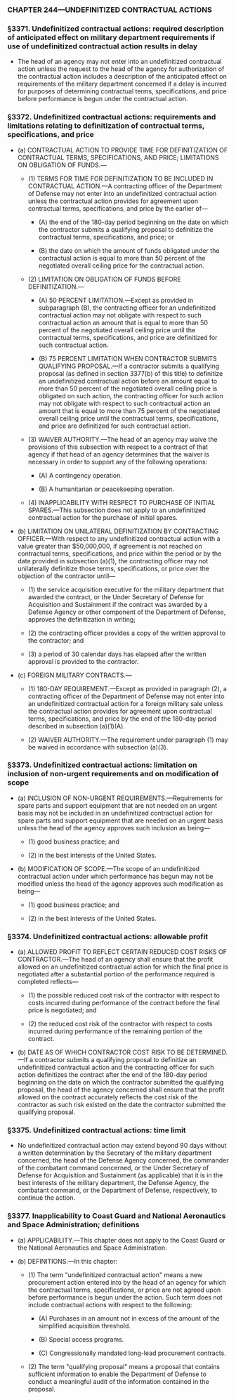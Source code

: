 ### **CHAPTER 244—UNDEFINITIZED CONTRACTUAL ACTIONS**

### §3371. Undefinitized contractual actions: required description of anticipated effect on military department requirements if use of undefinitized contractual action results in delay
* The head of an agency may not enter into an undefinitized contractual action unless the request to the head of the agency for authorization of the contractual action includes a description of the anticipated effect on requirements of the military department concerned if a delay is incurred for purposes of determining contractual terms, specifications, and price before performance is begun under the contractual action.

### §3372. Undefinitized contractual actions: requirements and limitations relating to definitization of contractual terms, specifications, and price
* (a) CONTRACTUAL ACTION TO PROVIDE TIME FOR DEFINITIZATION OF CONTRACTUAL TERMS, SPECIFICATIONS, AND PRICE; LIMITATIONS ON OBLIGATION OF FUNDS.—

  * (1) TERMS FOR TIME FOR DEFINITIZATION TO BE INCLUDED IN CONTRACTUAL ACTION.—A contracting officer of the Department of Defense may not enter into an undefinitized contractual action unless the contractual action provides for agreement upon contractual terms, specifications, and price by the earlier of—

    * (A) the end of the 180-day period beginning on the date on which the contractor submits a qualifying proposal to definitize the contractual terms, specifications, and price; or

    * (B) the date on which the amount of funds obligated under the contractual action is equal to more than 50 percent of the negotiated overall ceiling price for the contractual action.


  * (2) LIMITATION ON OBLIGATION OF FUNDS BEFORE DEFINITIZATION.—

    * (A) 50 PERCENT LIMITATION.—Except as provided in subparagraph (B), the contracting officer for an undefinitized contractual action may not obligate with respect to such contractual action an amount that is equal to more than 50 percent of the negotiated overall ceiling price until the contractual terms, specifications, and price are definitized for such contractual action.

    * (B) 75 PERCENT LIMITATION WHEN CONTRACTOR SUBMITS QUALIFYING PROPOSAL.—If a contractor submits a qualifying proposal (as defined in section 3377(b) of this title) to definitize an undefinitized contractual action before an amount equal to more than 50 percent of the negotiated overall ceiling price is obligated on such action, the contracting officer for such action may not obligate with respect to such contractual action an amount that is equal to more than 75 percent of the negotiated overall ceiling price until the contractual terms, specifications, and price are definitized for such contractual action.


  * (3) WAIVER AUTHORITY.—The head of an agency may waive the provisions of this subsection with respect to a contract of that agency if that head of an agency determines that the waiver is necessary in order to support any of the following operations:

    * (A) A contingency operation.

    * (B) A humanitarian or peacekeeping operation.


  * (4) INAPPLICABILITY WITH RESPECT TO PURCHASE OF INITIAL SPARES.—This subsection does not apply to an undefinitized contractual action for the purchase of initial spares.


* (b) LIMITATION ON UNILATERAL DEFINITIZATION BY CONTRACTING OFFICER.—With respect to any undefinitized contractual action with a value greater than $50,000,000, if agreement is not reached on contractual terms, specifications, and price within the period or by the date provided in subsection (a)(1), the contracting officer may not unilaterally definitize those terms, specifications, or price over the objection of the contractor until—

  * (1) the service acquisition executive for the military department that awarded the contract, or the Under Secretary of Defense for Acquisition and Sustainment if the contract was awarded by a Defense Agency or other component of the Department of Defense, approves the definitization in writing;

  * (2) the contracting officer provides a copy of the written approval to the contractor; and

  * (3) a period of 30 calendar days has elapsed after the written approval is provided to the contractor.


* (c) FOREIGN MILITARY CONTRACTS.—

  * (1) 180-DAY REQUIREMENT.—Except as provided in paragraph (2), a contracting officer of the Department of Defense may not enter into an undefinitized contractual action for a foreign military sale unless the contractual action provides for agreement upon contractual terms, specifications, and price by the end of the 180-day period described in subsection (a)(1)(A).

  * (2) WAIVER AUTHORITY.—The requirement under paragraph (1) may be waived in accordance with subsection (a)(3).

### §3373. Undefinitized contractual actions: limitation on inclusion of non-urgent requirements and on modification of scope
* (a) INCLUSION OF NON-URGENT REQUIREMENTS.—Requirements for spare parts and support equipment that are not needed on an urgent basis may not be included in an undefinitized contractual action for spare parts and support equipment that are needed on an urgent basis unless the head of the agency approves such inclusion as being—

  * (1) good business practice; and

  * (2) in the best interests of the United States.


* (b) MODIFICATION OF SCOPE.—The scope of an undefinitized contractual action under which performance has begun may not be modified unless the head of the agency approves such modification as being—

  * (1) good business practice; and

  * (2) in the best interests of the United States.

### §3374. Undefinitized contractual actions: allowable profit
* (a) ALLOWED PROFIT TO REFLECT CERTAIN REDUCED COST RISKS OF CONTRACTOR.—The head of an agency shall ensure that the profit allowed on an undefinitized contractual action for which the final price is negotiated after a substantial portion of the performance required is completed reflects—

  * (1) the possible reduced cost risk of the contractor with respect to costs incurred during performance of the contract before the final price is negotiated; and

  * (2) the reduced cost risk of the contractor with respect to costs incurred during performance of the remaining portion of the contract.


* (b) DATE AS OF WHICH CONTRACTOR COST RISK TO BE DETERMINED.—If a contractor submits a qualifying proposal to definitize an undefinitized contractual action and the contracting officer for such action definitizes the contract after the end of the 180-day period beginning on the date on which the contractor submitted the qualifying proposal, the head of the agency concerned shall ensure that the profit allowed on the contract accurately reflects the cost risk of the contractor as such risk existed on the date the contractor submitted the qualifying proposal.

### §3375. Undefinitized contractual actions: time limit
* No undefinitized contractual action may extend beyond 90 days without a written determination by the Secretary of the military department concerned, the head of the Defense Agency concerned, the commander of the combatant command concerned, or the Under Secretary of Defense for Acquisition and Sustainment (as applicable) that it is in the best interests of the military department, the Defense Agency, the combatant command, or the Department of Defense, respectively, to continue the action.

### §3377. Inapplicability to Coast Guard and National Aeronautics and Space Administration; definitions
* (a) APPLICABILITY.—This chapter does not apply to the Coast Guard or the National Aeronautics and Space Administration.

* (b) DEFINITIONS.—In this chapter:

  * (1) The term "undefinitized contractual action" means a new procurement action entered into by the head of an agency for which the contractual terms, specifications, or price are not agreed upon before performance is begun under the action. Such term does not include contractual actions with respect to the following:

    * (A) Purchases in an amount not in excess of the amount of the simplified acquisition threshold.

    * (B) Special access programs.

    * (C) Congressionally mandated long-lead procurement contracts.


  * (2) The term "qualifying proposal" means a proposal that contains sufficient information to enable the Department of Defense to conduct a meaningful audit of the information contained in the proposal.
